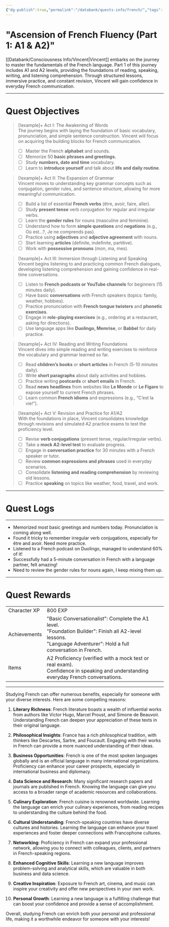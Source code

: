 ```yaml
---
{"dg-publish":true,"permalink":"/databank/quests-info/french/","tags":["Quests","Language","French","A1","A2"]}
---
```



# "Ascension of French Fluency (Part 1: A1 & A2)"

[[Databank/Consciousness Info/Vincent\|Vincent]] embarks on the journey to master the fundamentals of the French language. Part 1 of this journey includes A1 and A2 levels, providing the foundations of reading, speaking, writing, and listening comprehension. Through structured lessons, immersive practice, and constant revision, Vincent will gain confidence in everyday French communication.

---

# Quest Objectives

> [!example]+ Act I: The Awakening of Words  
>    The journey begins with laying the foundation of basic vocabulary, pronunciation, and simple sentence construction. Vincent will focus on acquiring the building blocks for French communication.  
>- [ ] Master the French **alphabet** and sounds.   
>- [ ] Memorize 50 **basic phrases and greetings.**  
>- [ ] Study **numbers, date and time** vocabulary.   
>- [ ] Learn to **introduce yourself** and talk about **life and daily routine**.


> [!example]+ Act II: The Expansion of Grammar  
>    Vincent moves to understanding key grammar concepts such as conjugation, gender rules, and sentence structure, allowing for more meaningful communication.  
>- [ ] Build a list of essential **French verbs** (être, avoir, faire, aller).  
>- [ ] Study **present tense** verb conjugation for regular and irregular verbs.  
>- [ ] Learn the **gender rules** for nouns (masculine and feminine).  
>- [ ] Understand how to form **simple questions** and **negations** (e.g., Où est...?, Je ne comprends pas).  
>- [ ] Practice using **adjectives** and **adjective agreement** with nouns.  
>- [ ] Start learning **articles** (definite, indefinite, partitive).  
>- [ ] Work with **possessive pronouns** (mon, ma, mes).  

> [!example]+ Act III: Immersion through Listening and Speaking  
>    Vincent begins listening to and practicing common French dialogues, developing listening comprehension and gaining confidence in real-time conversations.  
>- [ ] Listen to **French podcasts or YouTube channels** for beginners (15 minutes daily).  
>- [ ] Have basic **conversations** with French speakers (topics: family, weather, hobbies).  
>- [ ] Practice pronunciation with **French tongue twisters** and **phonetic exercises**.  
>- [ ] Engage in **role-playing exercises** (e.g., ordering at a restaurant, asking for directions).  
>- [ ] Use language apps like **Duolingo, Memrise**, or **Babbel** for daily practice.  

> [!example]+ Act IV: Reading and Writing Foundations  
>    Vincent dives into simple reading and writing exercises to reinforce the vocabulary and grammar learned so far.  
>- [ ] Read **children’s books** or **short articles** in French (5-10 minutes daily).  
>- [ ] Write **short paragraphs** about daily activities and hobbies.  
>- [ ] Practice writing **postcards** or **short emails** in French.  
>- [ ] Read **news headlines** from websites like **Le Monde** or **Le Figaro** to expose yourself to current French phrases.  
>- [ ] Learn common **French idioms** and expressions (e.g., “C’est la vie!”).  

> [!example]+ Act V: Revision and Practice for A1/A2  
>    With the foundations in place, Vincent consolidates knowledge through revisions and simulated A2 practice exams to test the proficiency level.  
>- [ ] Revise **verb conjugations** (present tense, regular/irregular verbs).  
>- [ ] Take a **mock A2-level test** to evaluate progress.  
>- [ ] Engage in **conversation practice** for 30 minutes with a French speaker or tutor.  
>- [ ] Review **common expressions and phrases** used in everyday scenarios.  
>- [ ] Consolidate **listening and reading comprehension** by reviewing old lessons.  
>- [ ] Practice **speaking** on topics like weather, food, travel, and work.  

---

# Quest Logs

---
- Memorized most basic greetings and numbers today. Pronunciation is coming along well.
- Found it tricky to remember irregular verb conjugations, especially for être and avoir. Need more practice.
- Listened to a French podcast on Duolingo, managed to understand 60% of it!
- Successfully had a 5-minute conversation in French with a language partner, felt amazing!
- Need to review the gender rules for nouns again, I keep mixing them up.

---

# Quest Rewards

|              |                                                                                                                     |     |
| ------------ | ------------------------------------------------------------------------------------------------------------------- | --- |
|  Character XP | 800 EXP                                                                                                             |     |
| Achievements | "Basic Conversationalist": Complete the A1 level.<br>"Foundation Builder": Finish all A2-level lessons.<br>"Language Adventurer": Hold a full conversation in French. |     |
| Items        | A2 Proficiency (verified with a mock test or real exam).<br>Confidence in speaking and understanding everyday French conversations.  |     |

---

Studying French can offer numerous benefits, especially for someone with your diverse interests. Here are some compelling reasons:

1. **Literary Richness**: French literature boasts a wealth of influential works from authors like Victor Hugo, Marcel Proust, and Simone de Beauvoir. Understanding French can deepen your appreciation of these texts in their original language.

2. **Philosophical Insights**: France has a rich philosophical tradition, with thinkers like Descartes, Sartre, and Foucault. Engaging with their works in French can provide a more nuanced understanding of their ideas.

3. **Business Opportunities**: French is one of the most spoken languages globally and is an official language in many international organizations. Proficiency can enhance your career prospects, especially in international business and diplomacy.

4. **Data Science and Research**: Many significant research papers and journals are published in French. Knowing the language can give you access to a broader range of academic resources and collaborations.

5. **Culinary Exploration**: French cuisine is renowned worldwide. Learning the language can enrich your culinary experiences, from reading recipes to understanding the culture behind the food.

6. **Cultural Understanding**: French-speaking countries have diverse cultures and histories. Learning the language can enhance your travel experiences and foster deeper connections with Francophone cultures.

7. **Networking**: Proficiency in French can expand your professional network, allowing you to connect with colleagues, clients, and partners in French-speaking regions.

8. **Enhanced Cognitive Skills**: Learning a new language improves problem-solving and analytical skills, which are valuable in both business and data science.

9. **Creative Inspiration**: Exposure to French art, cinema, and music can inspire your creativity and offer new perspectives in your own work.

10. **Personal Growth**: Learning a new language is a fulfilling challenge that can boost your confidence and provide a sense of accomplishment.

Overall, studying French can enrich both your personal and professional life, making it a worthwhile endeavor for someone with your interests!